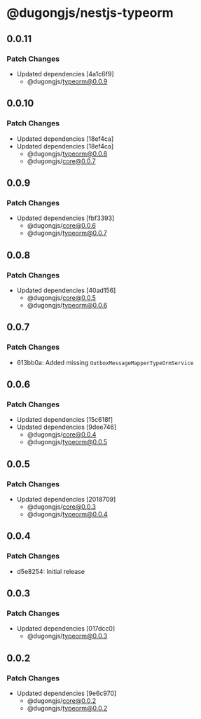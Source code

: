 # @dugongjs/nestjs-typeorm

## 0.0.11

### Patch Changes

- Updated dependencies [4a1c6f9]
    - @dugongjs/typeorm@0.0.9

## 0.0.10

### Patch Changes

- Updated dependencies [18ef4ca]
- Updated dependencies [18ef4ca]
    - @dugongjs/typeorm@0.0.8
    - @dugongjs/core@0.0.7

## 0.0.9

### Patch Changes

- Updated dependencies [fbf3393]
    - @dugongjs/core@0.0.6
    - @dugongjs/typeorm@0.0.7

## 0.0.8

### Patch Changes

- Updated dependencies [40ad156]
    - @dugongjs/core@0.0.5
    - @dugongjs/typeorm@0.0.6

## 0.0.7

### Patch Changes

- 613bb0a: Added missing `OutboxMessageMapperTypeOrmService`

## 0.0.6

### Patch Changes

- Updated dependencies [15c618f]
- Updated dependencies [9dee746]
    - @dugongjs/core@0.0.4
    - @dugongjs/typeorm@0.0.5

## 0.0.5

### Patch Changes

- Updated dependencies [2018709]
    - @dugongjs/core@0.0.3
    - @dugongjs/typeorm@0.0.4

## 0.0.4

### Patch Changes

- d5e8254: Initial release

## 0.0.3

### Patch Changes

- Updated dependencies [017dcc0]
    - @dugongjs/typeorm@0.0.3

## 0.0.2

### Patch Changes

- Updated dependencies [9e6c970]
    - @dugongjs/core@0.0.2
    - @dugongjs/typeorm@0.0.2
